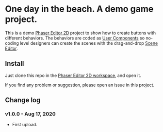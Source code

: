 # One day in the beach. A demo game project.

This is a demo [Phaser Editor 2D](https://phasereditor2d.com) project to show how to create buttons with different behaviors.
The behaviors are coded as [User Components](https://help.phasereditor2d.com/v3/scene-editor/user-components.html) so no-coding level designers can create the scenes with the drag-and-drop [Scene Editor](https://help.phasereditor2d.com/v3/scene-editor/index.html).

## Install

Just clone this repo in the [Phaser Editor 2D workspace](https://help.phasereditor2d.com/v3/workbench/projects.html), and open it.

If you find any problem or suggestion, please open an issue in this project.

## Change log

### v1.0.0 - Aug 17, 2020

* First upload.


